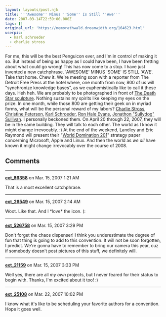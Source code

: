 ```yaml
---
layout: layouts/post.njk
title: '''Awesome'' Minus ''Some'' Is Still ''Awe'''
date: 2007-03-14T22:59:00.000Z
tags: []
original_url: 'https://nemorathwald.dreamwidth.org/164623.html'
userpic: 
  - karl schroeder
  - charlie stross
---
```

For me, this will be the best Penguicon ever, and I'm in control of making it so. But instead of being as happy as I could have been, I have been fretting about what could go wrong! This has now come to a stop. I have just invented a new catchphrase. 'AWESOME' MINUS 'SOME' IS STILL 'AWE'. Take that home. Chew it. We're meeting soon with a reporter from The Detroit Free Press at the hotel where, one month from now, 800 of us will "synchronize knowledge bases", as we euphemistically like to call it these days. Heh heh. We are probably to be photographed in front of [The Death Star sculpture](http://www1.hilton.com/ts/en_US/hotels/content/DETNHHF/media/images/photo_gallery/DETNHHF_Hilton_Detroit_Troy_gallery_accom_exterior_large.jpg). Nothing sustains my spirits like keeping my eyes on the prize. In one month, while those 800 are getting their geek on in myriad forms, what will be the personal reward of my labors? [Charlie Stross](http://www.accelerando.org/), [Christine Peterson](http://www.foresight.org/about/Peterson.html), [Karl Schroeder](http://www.karlschroeder.com), [Ron Hale Evans](http://ron.ludism.org/), [Jonathon "Sullydog" Sullivan](http://www.escapepod.org/2005/05/12/ep001-imperial-by-jonathon-sullivan/). I personally beckoned them. On April 20 through 22, 2007, they will be in the same building. They will talk to each other. The world as I know it might change irrevocably. :) At the end of the weekend, Landley and Eric Raymond will present their "[World Domination 201](http://www.catb.org/~esr/writings/world-domination/world-domination-201.html)" strategy paper concerning Microsoft, Apple and Linux. And then the world as _we all_ have known it might change irrevocably over the course of 2008.

## Comments

---

**[ext_86358](https://www.dreamwidth.org/users/ext_86358)** on Mar. 15, 2007 1:21 AM

That is a most excellent catchphrase.

---

**[ext_26549](https://www.dreamwidth.org/users/ext_26549)** on Mar. 15, 2007 2:14 AM

Woot. Like that. And I \*love\* the icon. (:

---

**[ext_526758](https://www.dreamwidth.org/users/ext_526758)** on Mar. 15, 2007 3:29 PM

Don't forget the chaos dispenser! I think you underestimate the degree of fun that thing is going to add to this convention. It will not be soon forgotten, I predict. We're gonna have to remember to bring our camera this year, cuz if somebody doesn't post pictures of this stuff, we definitely will.

---

**[ext_21159](https://www.dreamwidth.org/users/ext_21159)** on Mar. 15, 2007 3:33 PM

Well yes, there are all _my own_ projects, but I never feared for their status to begin with. Thanks, I'm excited about it too! :)

---

**[ext_25108](https://www.dreamwidth.org/users/ext_25108)** on Mar. 22, 2007 10:02 PM

I know what it's like to be scheduling your favorite authors for a convention. Hope it goes well.
